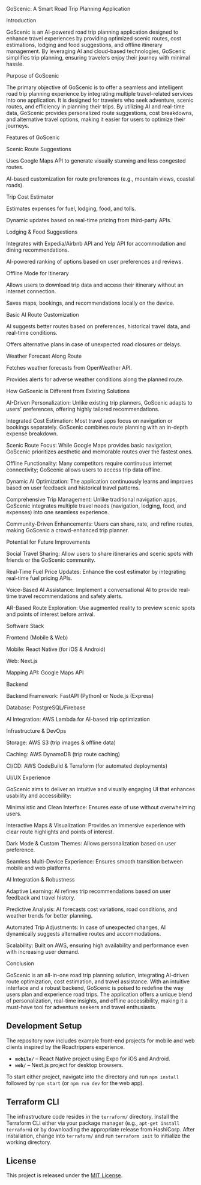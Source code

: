 GoScenic: A Smart Road Trip Planning Application

Introduction

GoScenic is an AI-powered road trip planning application designed to enhance travel experiences by providing optimized scenic routes, cost estimations, lodging and food suggestions, and offline itinerary management. By leveraging AI and cloud-based technologies, GoScenic simplifies trip planning, ensuring travelers enjoy their journey with minimal hassle.

Purpose of GoScenic

The primary objective of GoScenic is to offer a seamless and intelligent road trip planning experience by integrating multiple travel-related services into one application. It is designed for travelers who seek adventure, scenic routes, and efficiency in planning their trips. By utilizing AI and real-time data, GoScenic provides personalized route suggestions, cost breakdowns, and alternative travel options, making it easier for users to optimize their journeys.

Features of GoScenic

Scenic Route Suggestions

Uses Google Maps API to generate visually stunning and less congested routes.

AI-based customization for route preferences (e.g., mountain views, coastal roads).

Trip Cost Estimator

Estimates expenses for fuel, lodging, food, and tolls.

Dynamic updates based on real-time pricing from third-party APIs.

Lodging & Food Suggestions

Integrates with Expedia/Airbnb API and Yelp API for accommodation and dining recommendations.

AI-powered ranking of options based on user preferences and reviews.

Offline Mode for Itinerary

Allows users to download trip data and access their itinerary without an internet connection.

Saves maps, bookings, and recommendations locally on the device.

Basic AI Route Customization

AI suggests better routes based on preferences, historical travel data, and real-time conditions.

Offers alternative plans in case of unexpected road closures or delays.

Weather Forecast Along Route

Fetches weather forecasts from OpenWeather API.

Provides alerts for adverse weather conditions along the planned route.

How GoScenic is Different from Existing Solutions

AI-Driven Personalization: Unlike existing trip planners, GoScenic adapts to users' preferences, offering highly tailored recommendations.

Integrated Cost Estimation: Most travel apps focus on navigation or bookings separately. GoScenic combines route planning with an in-depth expense breakdown.

Scenic Route Focus: While Google Maps provides basic navigation, GoScenic prioritizes aesthetic and memorable routes over the fastest ones.

Offline Functionality: Many competitors require continuous internet connectivity; GoScenic allows users to access trip data offline.

Dynamic AI Optimization: The application continuously learns and improves based on user feedback and historical travel patterns.

Comprehensive Trip Management: Unlike traditional navigation apps, GoScenic integrates multiple travel needs (navigation, lodging, food, and expenses) into one seamless experience.

Community-Driven Enhancements: Users can share, rate, and refine routes, making GoScenic a crowd-enhanced trip planner.

Potential for Future Improvements

Social Travel Sharing: Allow users to share itineraries and scenic spots with friends or the GoScenic community.

Real-Time Fuel Price Updates: Enhance the cost estimator by integrating real-time fuel pricing APIs.

Voice-Based AI Assistance: Implement a conversational AI to provide real-time travel recommendations and safety alerts.

AR-Based Route Exploration: Use augmented reality to preview scenic spots and points of interest before arrival.

Software Stack

Frontend (Mobile & Web)

Mobile: React Native (for iOS & Android)

Web: Next.js

Mapping API: Google Maps API

Backend

Backend Framework: FastAPI (Python) or Node.js (Express)

Database: PostgreSQL/Firebase

AI Integration: AWS Lambda for AI-based trip optimization

Infrastructure & DevOps

Storage: AWS S3 (trip images & offline data)

Caching: AWS DynamoDB (trip route caching)

CI/CD: AWS CodeBuild & Terraform (for automated deployments)

UI/UX Experience

GoScenic aims to deliver an intuitive and visually engaging UI that enhances usability and accessibility:

Minimalistic and Clean Interface: Ensures ease of use without overwhelming users.

Interactive Maps & Visualization: Provides an immersive experience with clear route highlights and points of interest.

Dark Mode & Custom Themes: Allows personalization based on user preference.

Seamless Multi-Device Experience: Ensures smooth transition between mobile and web platforms.

AI Integration & Robustness

Adaptive Learning: AI refines trip recommendations based on user feedback and travel history.

Predictive Analysis: AI forecasts cost variations, road conditions, and weather trends for better planning.

Automated Trip Adjustments: In case of unexpected changes, AI dynamically suggests alternative routes and accommodations.

Scalability: Built on AWS, ensuring high availability and performance even with increasing user demand.

Conclusion

GoScenic is an all-in-one road trip planning solution, integrating AI-driven route optimization, cost estimation, and travel assistance. With an intuitive interface and a robust backend, GoScenic is poised to redefine the way users plan and experience road trips. The application offers a unique blend of personalization, real-time insights, and offline accessibility, making it a must-have tool for adventure seekers and travel enthusiasts.

Development Setup
-----------------

The repository now includes example front-end projects for mobile and web clients inspired by the Roadtrippers experience.

- **`mobile/`** – React Native project using Expo for iOS and Android.
- **`web/`** – Next.js project for desktop browsers.

To start either project, navigate into the directory and run `npm install` followed by `npm start` (or `npm run dev` for the web app).

Terraform CLI
-------------

The infrastructure code resides in the `terraform/` directory. Install the
Terraform CLI either via your package manager (e.g., `apt-get install terraform`)
or by downloading the appropriate release from HashiCorp. After installation,
change into `terraform/` and run `terraform init` to initialize the working
directory.

License
-------

This project is released under the [MIT License](LICENSE).

